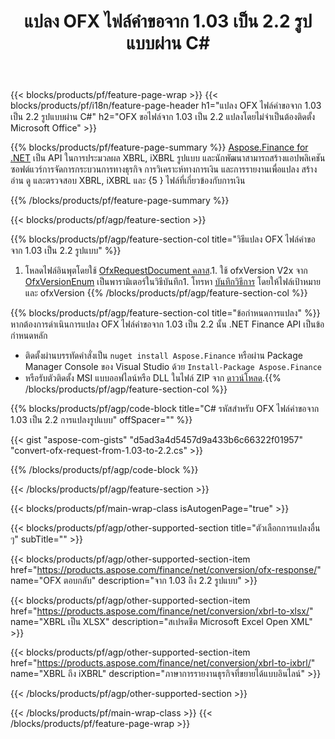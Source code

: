 ﻿---
title: แปลง OFX ไฟล์คำขอจาก 1.03 เป็น 2.2 รูปแบบผ่าน C#
description: โค้ดตัวอย่างสำหรับการแปลงไฟล์คำขอจาก 1.03 ถึง 2.2 C# ใช้โค้ดตัวอย่าง API สำหรับแบทช์ OFX ขอการแปลงภายในแอปพลิเคชันที่ใช้ .NET 
url: /th/net/conversion/ofx-request/
family: finance
platformtag: net
feature: conversion
informat: OFX Request 1.03
outformat: OFX Request 2.2
otherformats: OFX Response
---
{{< blocks/products/pf/feature-page-wrap >}}
{{< blocks/products/pf/i18n/feature-page-header h1="แปลง OFX ไฟล์คำขอจาก 1.03 เป็น 2.2 รูปแบบผ่าน C#" h2="OFX ขอไฟล์จาก 1.03 เป็น 2.2 แปลงโดยไม่จำเป็นต้องติดตั้ง Microsoft Office" >}}

{{% blocks/products/pf/feature-page-summary %}}
[Aspose.Finance for .NET](https://products.aspose.com/finance/net/) เป็น API ในการประมวลผล XBRL, iXBRL รูปแบบ และนักพัฒนาสามารถสร้างแอปพลิเคชันซอฟต์แวร์การจัดการกระบวนการทางธุรกิจ การวิเคราะห์ทางการเงิน และการรายงานเพื่อแปลง สร้าง อ่าน ดู และตรวจสอบ XBRL, iXBRL และ {5 } ไฟล์ที่เกี่ยวข้องกับการเงิน 

{{% /blocks/products/pf/feature-page-summary %}}

{{< blocks/products/pf/agp/feature-section >}}

{{% blocks/products/pf/agp/feature-section-col title="วิธีแปลง OFX ไฟล์คำขอจาก 1.03 เป็น 2.2 รูปแบบ" %}}
1. โหลดไฟล์อินพุตโดยใช้ [OfxRequestDocument คลาส](https://apireference.aspose.com/finance/net/aspose.finance.ofx/ofxrequestdocument).1. ใช้ ofxVersion V2x จาก [OfxVersionEnum](https://apireference.aspose.com/finance/net/aspose.finance.ofx/ofxversionenum) เป็นพารามิเตอร์ในวิธีบันทึก1. โทรหา [บันทึกวิธีการ](https://apireference.aspose.com/finance/net/aspose.finance.ofx/ofxrequestdocument/methods/save) โดยให้ไฟล์เป้าหมายและ ofxVersion
{{% /blocks/products/pf/agp/feature-section-col %}}

{{% blocks/products/pf/agp/feature-section-col title="ข้อกำหนดการแปลง" %}}
หากต้องการดำเนินการแปลง OFX ไฟล์คำขอจาก 1.03 เป็น 2.2 นั้น .NET Finance API เป็นข้อกำหนดหลัก 
- ติดตั้งผ่านบรรทัดคำสั่งเป็น ```nuget install Aspose.Finance``` หรือผ่าน Package Manager Console ของ Visual Studio ด้วย ```Install-Package Aspose.Finance```
- หรือรับตัวติดตั้ง MSI แบบออฟไลน์หรือ DLL ในไฟล์ ZIP จาก [ดาวน์โหลด](https://downloads.aspose.com/finance/net).{{% /blocks/products/pf/agp/feature-section-col %}}

{{% blocks/products/pf/agp/code-block title="C# รหัสสำหรับ OFX ไฟล์คำขอจาก 1.03 เป็น 2.2 การแปลงรูปแบบ" offSpacer="" %}}

{{< gist "aspose-com-gists" "d5ad3a4d5457d9a433b6c66322f01957" "convert-ofx-request-from-1.03-to-2.2.cs" >}}

{{% /blocks/products/pf/agp/code-block %}}

{{< /blocks/products/pf/agp/feature-section >}}

{{< blocks/products/pf/main-wrap-class isAutogenPage="true" >}}

{{< blocks/products/pf/agp/other-supported-section title="ตัวเลือกการแปลงอื่น ๆ" subTitle="" >}}

{{< blocks/products/pf/agp/other-supported-section-item href="https://products.aspose.com/finance/net/conversion/ofx-response/" name="OFX ตอบกลับ" description="จาก 1.03 ถึง 2.2 รูปแบบ" >}}

{{< blocks/products/pf/agp/other-supported-section-item href="https://products.aspose.com/finance/net/conversion/xbrl-to-xlsx/" name="XBRL เป็น XLSX" description="สเปรดชีต Microsoft Excel Open XML" >}}

{{< blocks/products/pf/agp/other-supported-section-item href="https://products.aspose.com/finance/net/conversion/xbrl-to-ixbrl/" name="XBRL ถึง iXBRL" description="ภาษาการรายงานธุรกิจที่ขยายได้แบบอินไลน์" >}}

{{< /blocks/products/pf/agp/other-supported-section >}}

{{< /blocks/products/pf/main-wrap-class >}}
{{< /blocks/products/pf/feature-page-wrap >}}